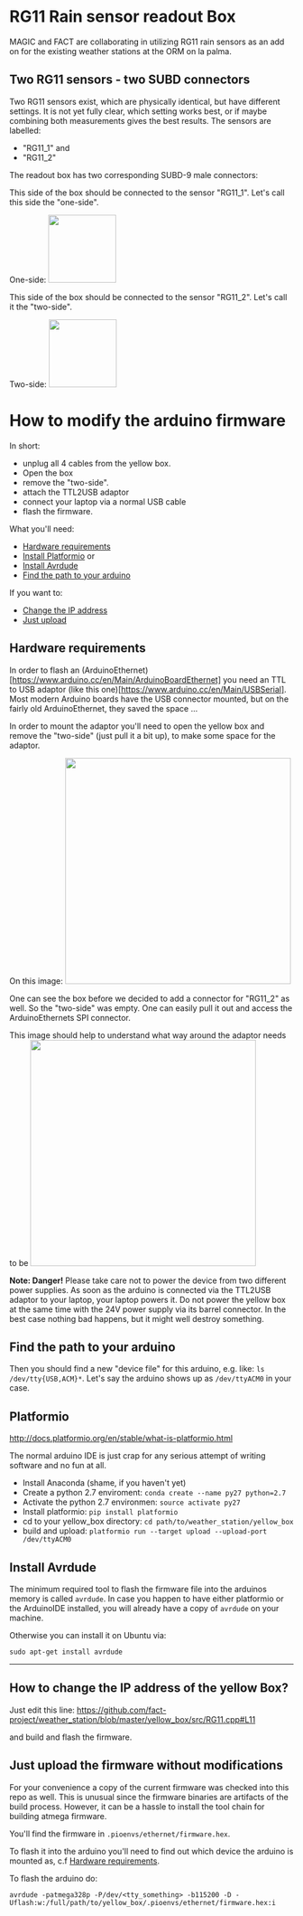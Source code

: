 # RG11 Rain sensor readout Box

MAGIC and FACT are collaborating in utilizing RG11 rain sensors as an add on for the existing weather stations at the ORM on la palma.

## Two RG11 sensors - two SUBD connectors
Two RG11 sensors exist, which are physically identical, but have different settings. It is not yet fully clear, which setting works best, or if maybe combining both measurements gives the best results. The sensors are labelled:

 - "RG11_1" and
 - "RG11_2"

The readout box has two corresponding SUBD-9 male connectors:

This side of the box should be connected to the sensor "RG11_1". Let's call this side the "one-side".

One-side:
<img src="https://cloud.githubusercontent.com/assets/8200858/24101400/8144cc04-0d78-11e7-95a9-7ad0621f1fc4.jpg" width="120">

This side of the box should be connected to the sensor "RG11_2". Let's call it the "two-side".

Two-side:
<img src="https://cloud.githubusercontent.com/assets/8200858/24101401/8145f566-0d78-11e7-8015-11604c0e50a1.jpg" width="120">


# How to modify the arduino firmware

In short:

 * unplug all 4 cables from the yellow box.
 * Open the box
 * remove the "two-side".
 * attach the TTL2USB adaptor
 * connect your laptop via a normal USB cable
 * flash the firmware.

What you'll need:

 * [Hardware requirements](#hardware-requirements)
 * [Install Platformio](#platformio) or
 * [Install Avrdude](#install-avrdude)
 * [Find the path to your arduino](#find-the-path-to-your-arduino)

If you want to:

 * [Change the IP address](#how-to-change-the-ip-address-of-the-yellow-box)
 * [Just upload](#just-upload-the-firmware-without-modifications)

## Hardware requirements

In order to flash an (ArduinoEthernet)[https://www.arduino.cc/en/Main/ArduinoBoardEthernet]
you need an TTL to USB adaptor (like this one)[https://www.arduino.cc/en/Main/USBSerial].
Most modern Arduino boards have the USB connector mounted, but on the fairly old ArduinoEthernet, they saved the space ...

In order to mount the adaptor you'll need to open the yellow box and remove the "two-side" (just pull it a bit up), to make some space for the adaptor.

On this image:
<img src="https://cloud.githubusercontent.com/assets/8200858/24101308/1b31a180-0d78-11e7-9fc2-43d13bd86607.jpg" width="400">

One can see the box before we decided to add a connector for "RG11_2" as well. So the "two-side" was empty. One can easily pull it out and access the ArduinoEthernets SPI connector.

This image should help to understand what way around the adaptor needs to be
<img src="https://cloud.githubusercontent.com/assets/8200858/24102478/68231696-0d7c-11e7-970a-ef21587c6d36.jpg" width="400">

**Note: Danger!** Please take care not to power the device from two different power supplies. As soon as the arduino is connected via the TTL2USB adaptor to your laptop, your laptop powers it. Do not power the yellow box at the same time with the 24V power supply via its barrel connector. In the best case nothing bad happens, but it might well destroy something.

## Find the path to your arduino

Then you should find a new "device file" for this arduino, e.g. like: `ls /dev/tty{USB,ACM}*`. Let's say the arduino shows up as `/dev/ttyACM0` in your case.

## Platformio

http://docs.platformio.org/en/stable/what-is-platformio.html

The normal arduino IDE is just crap for any serious attempt of writing software and no fun at all.

 * Install Anaconda (shame, if you haven't yet)
 * Create a python 2.7 enviroment: `conda create --name py27 python=2.7`
 * Activate the python 2.7 environmen: `source activate py27`
 * Install platformio: `pip install platformio`
 * cd to your yellow_box directory: `cd path/to/weather_station/yellow_box`
 * build and upload: `platformio run --target upload --upload-port /dev/ttyACM0`

## Install Avrdude

The minimum required tool to flash the firmware file into the arduinos memory is
called `avrdude`. In case you happen to have either platformio or the ArduinoIDE
installed, you will already have a copy of `avrdude` on your machine.

Otherwise you can install it on Ubuntu via:

    sudo apt-get install avrdude

---


## How to change the IP address of the yellow Box?

Just edit this line:
https://github.com/fact-project/weather_station/blob/master/yellow_box/src/RG11.cpp#L11

and build and flash the firmware.


## Just upload the firmware without modifications

For your convenience a copy of the current firmware was checked into this repo as well. This is unusual since the firmware binaries are artifacts of the build process. However, it can be a hassle to install the tool chain for building atmega firmware.

You'll find the firmware in `.pioenvs/ethernet/firmware.hex`.

To flash it into the arduino you'll need to find out which device the arduino
is mounted as, c.f [Hardware requirements](#hardware-requirements).

To flash the arduino do:

    avrdude -patmega328p -P/dev/<tty_something> -b115200 -D -Uflash:w:/full/path/to/yellow_box/.pioenvs/ethernet/firmware.hex:i